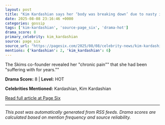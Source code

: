 ```yaml
---
layout: post
title: "Kim Kardashian says her ‘body was breaking down’ due to nasty injury that caused ‘debilitating pain’""
date: 2025-08-08 23:16:46 +0000
categories: gossip
tags: ['kim-kardashian', 'source-page_six', 'drama-hot']
drama_score: 8
primary_celebrity: kim_kardashian
source: page_six
source_url: "https://pagesix.com/2025/08/08/celebrity-news/kim-kardashian-recalls-her-body-breaking-down-due-to-nasty-injury/""
mentions: {'kardashian': 2, 'kim_kardashian': 6}
---
```


The Skims co-founder revealed her "chronic pain"" that she had been "suffering with for years.""

**Drama Score:** 8 | **Level:** HOT

**Celebrities Mentioned:** Kardashian, Kim Kardashian

[Read full article at Page Six](https://pagesix.com/2025/08/08/celebrity-news/kim-kardashian-recalls-her-body-breaking-down-due-to-nasty-injury/)

---
*This post was automatically generated from RSS feeds. Drama scores are calculated based on mention frequency and source reliability.*
